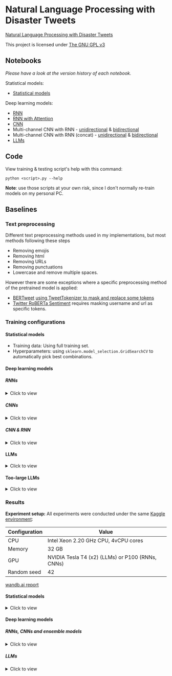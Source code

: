 # Natural Language Processing with Disaster Tweets
[Natural Language Processing with Disaster Tweets](https://www.kaggle.com/competitions/nlp-getting-started)

This project is licensed under [The GNU GPL v3](LICENSE)

## Notebooks

*Please have a look at the version history of each notebook.*

Statistical models:

- [Statistical models](https://www.kaggle.com/code/trhgquan/disaster-tweet-tfidf)

Deep learning models:

- [RNN](https://www.kaggle.com/code/trhgquan/disaster-tweet-using-rnn-from-tensorflow-tutorial)
- [RNN with Attention](https://www.kaggle.com/code/trhgquan/disaster-tweet-using-rnn-attention)
- [CNN](https://www.kaggle.com/code/trhgquan/disaster-tweet-using-cnn)
- Multi-channel CNN with RNN - [unidirectional](https://www.kaggle.com/trhgquan/disaster-tweet-using-cnn-and-rnn) & [bidirectional](https://www.kaggle.com/code/trhgquan/disaster-tweet-using-cnn-and-birnn)
- Multi-channel CNN with RNN (concat) - [unidirectional](https://www.kaggle.com/code/trhgquan/disaster-tweet-using-cnn-and-rnn-concating) & [bidirectional](https://www.kaggle.com/trhgquan/disaster-tweet-using-cnn-and-birnn-concating)
- [LLMs](https://www.kaggle.com/code/trhgquan/disaster-tweet-with-llms)

## Code

View training & testing script's help with this command:
```
python <script>.py --help
```

**Note**: use those scripts at your own risk, since I don't normally re-train models on my personal PC.

## Baselines

### Text preprocessing
Different text preprocessing methods used in my implementations, but most methods following these steps

- Removing emojis
- Removing html
- Removing URLs
- Removing punctuations
- Lowercase and remove multiple spaces.

However there are some exceptions where a specific preprocessing method of the pretrained model is applied:

- [BERTweet](https://huggingface.co/vinai/bertweet-large) [using TweetTokenizer to mask and replace some tokens](https://github.com/VinAIResearch/BERTweet#-normalize-raw-input-tweets)
- [Twitter RoBERTa Sentiment](https://huggingface.co/cardiffnlp/twitter-roberta-base-2021-124m) requires masking username and url as specific tokens.

### Training configurations

#### Statistical models

- Training data: Using full training set.
- Hyperparameters: using `sklearn.model_selection.GridSearchCV` to automatically pick best combinations.


#### Deep learning models

##### RNNs

<details>
<summary>Click to view</summary>

| Hyperparameter          | Value |
| ----------------------- | ----- |
| Train:test              | 8:2   |
| Batch size (train/test) | 64/32 |
| Learning rate           | 1e-4  |
| Embedding dim           | 64    |
| Epochs                  | 10    |
| Vocab size              | 10000 |

</details>

##### CNNs

<details>
<summary>Click to view</summary>

| Hyperparameter           | Value       |
| ------------------------ | ----------- |
| Train:test               | 8:2         |
| Batch size  (Train/test) | 64/32       |
| Filter size              | 100         |
| Window size              | `[3, 4, 5]` |
| L2 regularization        | 3           |
| Dropout rate             | 0.5         |
| Dense unit               | 64          |
| Learning rate            | 1e-4        |
| Epochs                   | 100         |
| Vocab size               | 10000       |
| Early stopping           | 20 epochs   |
| Classification threshold | 0.5         |

</details>

##### CNN & RNN

<details>
<summary>Click to view</summary>

CNN & RNN feed model:

| Hyperparameter           | Value       |
| ------------------------ | ----------- |
| Train:test               | 8:2         |
| Batch size  (Train/test) | 64/32       |
| Recurrent units          | 512         |
| Filter size              | 200         |
| Window size              | `[1, 2, 3]` |
| Dropout rate             | 0.5         |
| Dense unit               | 64          |
| Learning rate            | 1e-4        |
| Epochs                   | 100         |
| Vocab size               | 10000       |
| Early stopping           | 20 epochs   |
| Classification threshold | 0.5         |

CNN & BiRNN feed model:

| Hyperparameter           | Value       |
| ------------------------ | ----------- |
| Train:test               | 8:2         |
| Batch size  (Train/test) | 64/32       |
| Recurrent units          | 512         |
| Filter size              | 200         |
| Window size              | `[1, 2, 3]` |
| Dropout rate             | 0.5         |
| Dense unit               | 64          |
| Learning rate            | 1e-4        |
| Epochs                   | 100         |
| Vocab size               | 10000       |
| Early stopping           | 10 epochs   |
| Classification threshold | 0.5         |


CNN & RNN concat model:

| Hyperparameter           | Value       |
| ------------------------ | ----------- |
| Train:test               | 8:2         |
| Batch size  (Train/test) | 64/32       |
| Recurrent units          | 512         |
| Filter size              | 200         |
| Window size              | `[1, 2, 3]` |
| Dropout rate             | 0.5         |
| Dense unit               | 64          |
| Learning rate            | 1e-4        |
| Epochs                   | 100         |
| Vocab size               | 10000       |
| Early stopping           | 5 epochs    |
| Classification threshold | 0.5         |

CNN & BiRNN concat model:

| Hyperparameter           | Value       |
| ------------------------ | ----------- |
| Train:test               | 8:2         |
| Batch size  (Train/test) | 64/32       |
| Recurrent units          | 512         |
| Filter size              | 200         |
| Window size              | `[1, 2, 3]` |
| Dropout rate             | 0.5         |
| Dense unit               | 64          |
| Learning rate            | 1e-4        |
| Epochs                   | 100         |
| Vocab size               | 10000       |
| Early stopping           | 10 epochs   |
| Classification threshold | 0.5         |

</details>


#### LLMs

<details>
<summary>Click to view</summary>

| Hyperparameter       | Value    |
| -------------------- | -------- |
| Train:dev:test ratio | 6:2:2    |
| Batch size           | 64       |
| Learning rate        | 2e-5     |
| Weight decay         | 0.01     |
| Epochs               | 50       |
| Early stopping       | 5 epochs |

</details>

#### Too-large LLMs

<details>
<summary>Click to view</summary>

Some large LLMs cannot be trained with [hyperparameters in the LLMs section](#LLMs). In order to fit those models to Kaggle GPU's RAM, I reduced the batch size and learning rate to following values:

| Hyperparameter       | Value    |
| -------------------- | -------- |
| Train:dev:test ratio | 6:2:2    |
| Batch size           | 32       |
| Learning rate        | 1e-5     |
| Weight decay         | 0.01     |
| Epochs               | 50       |
| Early stopping       | 5 epochs |

All remaining hyperparametes stay the same as [LLMs](#LLMs).

</details>

### Results

**Experiment setup:** All experiments were conducted under the same [Kaggle environment](https://www.kaggle.com/code/bconsolvo/hardware-available-on-kaggle):

| Configuration | Value                                            |
| ------------- | ------------------------------------------------ |
| CPU           | Intel Xeon 2.20 GHz CPU, 4vCPU cores             |
| Memory        | 32 GB                                            |
| GPU           | NVIDIA Tesla T4 (x2) (LLMs) or P100 (RNNs, CNNs) |
| Random seed   | 42                                               |

[wandb.ai report](https://api.wandb.ai/links/khongsomeo/5rxjwfn6)

#### Statistical models

<details>
<summary>Click to view</summary>

<table>
<thead>
    <tr>
        <th colspan="2">Model</th>
        <th>Vectorizer</th>
        <th>Training configurations</th>
        <th>Public F1</th>
    </tr>
</thead>
<tbody>
    <tr>
        <td>KMean</td>
        <td></td>
        <td>TFIDF</td>
        <td><a href="#statistical-models">[1]</a></td>
        <td>0.50658</td>         	
    </tr>
    <tr>
        <td rowspan="2">Linear Models</td>
        <td>Logistic Regression</td>
        <td>TFIDF</td>
        <td><a href="#statistical-models">[1]</a></td>
        <td>0.80171</td>
    </tr>
    <tr>
        <td>Stochastic Gradient Descent</td>
        <td>TFIDF</td>
        <td><a href="#statistical-models">[1]</a></td>
        <td>0.80386</td>
    </tr>
    <tr>
        <td>Support Vector Machine</td>
        <td></td>
        <td>TFIDF</td>
        <td><a href="#statistical-models">[1]</a></td>
        <td>0.80140</td>
    </tr>
    <tr>
        <td>Random Forest</td>
        <td></td>
        <td>TFIDF</td>
        <td><a href="#statistical-models">[1]</a></td>
        <td>0.78792</td>
    </tr>
    <tr>
        <td>AdaBoost</td>
        <td>Decision Tree</td>
        <td>TFIDF</td>
        <td><a href="#statistical-models">[1]</a></td>
        <td>0.72847</td>
    </tr>
    <tr>
        <td>Bagging</td>
        <td>Decision Tree</td>
        <td>TFIDF</td>
        <td><a href="#statistical-models">[1]</a></td>
        <td>0.74348</td>
    </tr>  
    <tr>
        <td>Decision Tree</td>
        <td></td>
        <td>TFIDF</td>
        <td><a href="#statistical-models">[1]</a></td>
        <td>0.71069</td>
    </tr>
    <tr>
        <td rowspan="2">Gradient Boosting</td>
        <td></td>
        <td>TFIDF</td>
        <td><a href="#statistical-models">[1]</a></td>
        <td>0.73889</td>
    </tr>
    <tr>
        <td>XGBoost</td>
        <td>TFIDF</td>
        <td><a href="#statistical-models">[1]</a></td>
        <td>0.74992</td>
    </tr>
    <tr>
        <td rowspan="2">Naive Bayes</td>
        <td>Multinomial Naive Bayes</td>
        <td>TFIDF</td>
        <td><a href="#statistical-models">[1]</a></td>
        <td>0.80447</td>
    </tr>
    <tr>
        <td>Complement Naive Bayes</td>
        <td>TFIDF</td>
        <td><a href="#statistical-models">[1]</a></td>
        <td>0.79589</td>
    </tr>
    <tr>
        <td>Multilayer Perceptrons</td>
        <td></td>
        <td>TFIDF</td>
        <td><a href="#statistical-models">[1]</a></td>
        <td>0.75911</td>
    </tr>
</tbody>
</table>

</details>

#### Deep learning models

##### RNNs, CNNs and ensemble models

<details>
<summary>Click to view</summary>

<table>
<thead>
    <tr>
        <th colspan="2">Model (with paper link)</th>
        <th>Pretrain parameters</th>
        <th>Training configurations</th>
        <th>Public F1</th>
        <th>Notes</th>
    </tr>
</thead>
<tbody>
    <tr>
        <td rowspan="4"><a href="https://www.tensorflow.org/text/tutorials/text_classification_rnn">RNN</a></td>
        <td>1-layer Bidirectional LSTM</td>
        <td>714,369</td>
        <td><a href="#deep-learning-models">[3]</a></td>
        <td>0.77352</td>
        <td></td>
    </tr>
    <tr>
        <td>2-layers stacked Bidirectional LSTM</td>
        <td>751,489</td>
        <td><a href="#deep-learning-models">[3]</a></td>
        <td>0.78026</td>
        <td></td>
    </tr>
    <tr>
        <td>1-layer Bidirectional GRU</td>
        <td>698,241</td>
        <td><a href="#deep-learning-models">[3]</a></td>
        <td>0.77536</td>
        <td></td>
    </tr>
    <tr>
        <td>2-layers stacked Bidirectional GRU</td>
        <td>725,249</td>
        <td><a href="#deep-learning-models">[3]</a></td>
        <td>0.77566</td>
        <td></td>	
    </tr>
    <tr>
        <td rowspan="6"><a href="https://arxiv.org/abs/1508.04025">RNN + Attention</a></td>
        <td>1-layer Bidirectional LSTM + Dot Attention</td>
        <td>714,369</td>
        <td><a href="#deep-learning-models">[3]</a></td>
        <td>0.76892</td>
        <td></td>
    </tr>
    <tr>
        <td>1-layer Bidirectional GRU + Dot Attention</td>
        <td>698,241</td>
        <td><a href="#deep-learning-models">[3]</a></td>
        <td>0.78516</td>
        <td></td>
    </tr>
    <tr>
        <td>1-layer Bidirectional LSTM + General Attention</td>
        <td>730,881</td>
        <td><a href="#deep-learning-models">[3]</a></td>
        <td>0.77995</td>
        <td></td>
    </tr>
    <tr>
        <td>1-layer Bidirectional GRU + General Attention</td>
        <td>714,753</td>
        <td><a href="#deep-learning-models">[3]</a></td>
        <td>0.77719</td>
        <td></td>
    </tr>
    <tr>
        <td>1-layer Bidirectional LSTM + Concatenate Attention</td>
        <td>730,946</td>
        <td><a href="#deep-learning-models">[3]</a></td>
        <td>0.78148</td>
        <td></td>
    </tr>                            	
    <tr>
        <td>1-layer Bidirectional GRU + Concatenate Attention</td>
        <td>714,818</td>
        <td><a href="#deep-learning-models">[3]</a></td>
        <td>0.77873</td>
        <td></td>
    </tr>
    <tr>
        <td rowspan="11"><a href="https://arxiv.org/abs/1408.5882">Deep CNN (random + pretrained embedding)</a></td>
        <td>CNN non-static (random embedding)</td>
        <td>299,629</td>
        <td><a href="#deep-learning-models">[3]</a></td>
        <td>0.71345</td>
        <td>Embedding dimension = 25 (equals to GloVe vector size)</td>
    </tr>
    <tr>
        <td>CNN static (glove-twitter-25)</td>
        <td>299,629</td>
        <td><a href="#deep-learning-models">[3]</a></td>
        <td>0.77689</td>
        <td></td>
    </tr>
    <tr>
        <td>CNN static (glove-twitter-50)</td>
        <td>579,629</td>
        <td><a href="#deep-learning-models">[3]</a></td>
        <td>0.78700</td>
        <td></td>
    </tr>
    <tr>
        <td>CNN static (glove-twitter-100)</td>
        <td>1,139,629</td>
        <td><a href="#deep-learning-models">[3]</a></td>
        <td>0.79374</td>
        <td></td>
    </tr>
    <tr>
        <td>CNN static (glove-twitter-200)</td>
        <td>2,259,629</td>
        <td><a href="#deep-learning-models">[3]</a></td>
        <td>0.79711</td>
        <td></td>
    </tr>
    <tr>
        <td>CNN static (fasttext-wiki-news-subwords-300)</td>
        <td>3,379,629</td>
        <td><a href="#deep-learning-models">[3]</a></td>
        <td>0.57033</td>
        <td></td>
    </tr>
    <tr>
        <td>CNN non-static (glove-twitter-25)</td>
        <td>299,629</td>
        <td><a href="#deep-learning-models">[3]</a></td>
        <td>0.80478</td>
        <td></td>
    </tr>
    <tr>
        <td>CNN non-static (glove-twitter-50)</td>
        <td>579,629</td>
        <td><a href="#deep-learning-models">[3]</a></td>
        <td>0.79619</td>
        <td></td>
    </tr>
    <tr>
        <td>CNN non-static (glove-twitter-100)</td>
        <td>1,139,629</td>
        <td><a href="#deep-learning-models">[3]</a></td>
        <td>0.79987</td>
        <td></td>
    </tr>
    <tr>
        <td>CNN non-static (glove-twitter-200)</td>
        <td>2,259,629</td>
        <td><a href="#deep-learning-models">[3]</a></td>
        <td>0.80140</td>
        <td></td>
    </tr>
    <tr>
        <td>CNN non-static (fasttext-wiki-news-subwords-300)</td>
        <td>3,379,629</td>
        <td><a href="#deep-learning-models">[3]</a></td>
        <td>0.73980</td>
        <td></td>
    </tr>
    <tr>
        <td rowspan="24"><a href="https://aclanthology.org/S17-2134/">Multi-channel CNN and RNN</a></td>
        <td>Random embedding (static) + Unidirectional LSTM</td>
        <td>3,326,169</td>
        <td><a href="#deep-learning-models">[3]</a></td>
        <td>0.67391</td>
        <td></td>
    </tr>
    <tr>
        <td>Random embedding (static) + Bidirectional LSTM</td>
        <td>4,411,609</td>
        <td><a href="#deep-learning-models">[3]</a></td>
        <td>0.68709</td>
        <td></td>
    </tr>
    <tr>
        <td>Random embedding (static) + Unidirectional GRU</td>
        <td>(todo)</td>
        <td><a href="#deep-learning-models">[3]</a></td>
        <td>(todo)</td>
        <td></td>
    </tr>
    <tr>
        <td>Random embedding (static) + Bidirectional GRU</td>
        <td>(todo)</td>
        <td><a href="#deep-learning-models">[3]</a></td>
        <td>(todo)</td>
        <td></td>
    </tr>	
    <tr>
        <td>GloVe (glove-twitter-25, static) + Unidirectional LSTM</td>
        <td>1,366,169</td>
        <td><a href="#deep-learning-models">[3]</a></td>
        <td>0.68372</td>
        <td></td>
    </tr>
    <tr>
        <td>GloVe (glove-twitter-25, static) + Bidirectional LSTM</td>
        <td>2,451,609</td>
        <td><a href="#deep-learning-models">[3]</a></td>
        <td>0.78976</td>
        <td></td>
    </tr>
    <tr>
        <td>GloVe (glove-twitter-50, static) + Unidirectional LSTM</td>
        <td>1,646,169</td>
        <td><a href="#deep-learning-models">[3]</a></td>
        <td>0.77781</td>
        <td></td>
    </tr>
    <tr>
        <td>GloVe (glove-twitter-50, static) + Bidirectional LSTM</td>
        <td>2,731,609</td>
        <td><a href="#deep-learning-models">[3]</a></td>
        <td>0.78148</td>
        <td></td>
    </tr>
    <tr>
        <td>GloVe (glove-twitter-100, static) + Unidirectional LSTM</td>
        <td>2,206,169</td>
        <td><a href="#deep-learning-models">[3]</a></td>
        <td>0.73460</td>
        <td></td>
    </tr>
    <tr>
        <td>GloVe (glove-twitter-100, static) + Bidirectional LSTM</td>
        <td>3,291,609</td>
        <td><a href="#deep-learning-models">[3]</a></td>
        <td>0.78700</td>
        <td></td>
    </tr>
    <tr>
        <td>GloVe (glove-twitter-200, static) + Unidirectional LSTM</td>
        <td>3,326,169</td>
        <td><a href="#deep-learning-models">[3]</a></td>
        <td>0.71835</td>
        <td></td>
    </tr>
    <tr>
        <td>GloVe (glove-twitter-200, static) + Bidirectional LSTM</td>
        <td>4,411,609</td>
        <td><a href="#deep-learning-models">[3]</a></td>
        <td>0.76310</td>
        <td></td>
    </tr>
    <tr>
        <td>Random embedding (nonstatic) + Unidirectional LSTM</td>
        <td>3,326,169</td>
        <td><a href="#deep-learning-models">[3]</a></td>
        <td>0.71284</td>
        <td></td>
    </tr>
    <tr>
        <td>Random embedding (nonstatic) + Bidirectional LSTM</td>
        <td>4,411,609</td>
        <td><a href="#deep-learning-models">[3]</a></td>
        <td>0.75390</td>
        <td></td>
    </tr>
    <tr>
        <td>Random embedding (nonstatic) + Unidirectional GRU</td>
        <td>(todo)</td>
        <td><a href="#deep-learning-models">[3]</a></td>
        <td>(todo)</td>
        <td></td>
    </tr>
    <tr>
        <td>Random embedding (nonstatic) + Bidirectional GRU</td>
        <td>(todo)</td>
        <td><a href="#deep-learning-models">[3]</a></td>
        <td>(todo)</td>
        <td></td>
    </tr>
    <tr>
        <td>GloVe (glove-twitter-25, nonstatic) + Unidirectional LSTM</td>
        <td>1,366,169</td>
        <td><a href="#deep-learning-models">[3]</a></td>
        <td>0.75942</td>
        <td></td>
    </tr>
    <tr>
        <td>Glove (glove-twitter-25, nonstatic) + Bidirectional LSTM</td>
        <td>2,451,609</td>
        <td><a href="#deep-learning-models">[3]</a></td>
        <td>0.79436</td>
        <td></td>
    </tr>
    <tr>
        <td>GloVe (glove-twitter-50, nonstatic) + Unidirectional LSTM</td>
        <td>1,646,169</td>
        <td><a href="#deep-learning-models">[3]</a></td>
        <td>0.78240</td>
        <td></td>
    </tr>
    <tr>
        <td>GloVe (glove-twitter-50, nonstatic) + Bidirectional LSTM</td>
        <td>2,731,609</td>
        <td><a href="#deep-learning-models">[3]</a></td>
        <td>0.79957</td>
        <td></td>
    </tr>
    <tr>
        <td>GloVe (glove-twitter-100, nonstatic) + Unidirectional LSTM</td>
        <td>2,206,169</td>
        <td><a href="#deep-learning-models">[3]</a></td>
        <td>0.78700</td>
        <td></td>
    </tr>
    <tr>
        <td>GloVe (glove-twitter-100, nonstatic) + Bidirectional LSTM</td>
        <td>3,291,609</td>
        <td><a href="#deep-learning-models">[3]</a></td>
        <td>0.76064</td>
        <td></td>
    </tr>
    <tr>
        <td>GloVe (glove-twitter-200, nonstatic) + Unidirectional LSTM</td>
        <td>3,326,169</td>
        <td><a href="#deep-learning-models">[3]</a></td>
        <td>0.78179</td>
        <td></td>
    </tr>
    <tr>
        <td>GloVe (glove-twitter-200, nonstatic) + Bidirectional LSTM</td>
        <td>4,411,609</td>
        <td><a href="#deep-learning-models">[3]</a></td>
        <td>0.77474</td>
        <td></td>
    </tr>
    <tr>
        <td rowspan="30"><a href="https://ieeexplore.ieee.org/document/8119429">Multi-channel CNN and RNN (concat)</a></td>
        <td>Random embedding (static) + Unidirectional LSTM</td>
        <td>3,772,121</td>
        <td><a href="#deep-learning-models">[3]</a></td>
        <td>0.78394</td>
        <td>Embedding dimension = 200</td>
    </tr>
    <tr>
        <td>Random embedding (static) + Bidirectional LSTM</td>
        <td>5,265,113</td>
        <td><a href="#deep-learning-models">[3]</a></td>
        <td>0.78700</td>
        <td></td>
    </tr>
    <tr>
        <td>Random embedding (static) + Unidirectional GRU</td>
        <td>(todo)</td>
        <td><a href="#deep-learning-models">[3]</a></td>
        <td>(todo)</td>
        <td></td>
    </tr>
    <tr>
        <td>Random embedding (static) + Bidirectional GRU</td>
        <td>4,538,073</td>
        <td><a href="#deep-learning-models">[3]</a></td>
        <td>0.77627</td>
        <td></td>
    </tr>
    <tr>
        <td>GloVe (glove-twitter-25, static) + Unidirectional LSTM</td>
        <td>1,453,721</td>
        <td><a href="#deep-learning-models">[3]</a></td>
        <td>0.80110</td>
        <td></td>
    </tr>
    <tr>
        <td>GloVe (glove-twitter-25, static) + Bidirectional LSTM</td>
        <td>2,588,313</td>
        <td><a href="#deep-learning-models">[3]</a></td>
        <td>0.79436</td>
        <td></td>
    </tr>
        <tr>
        <td>GloVe (glove-twitter-25, static) + Unidirectional GRU</td>
        <td>(todo)</td>
        <td><a href="#deep-learning-models">[3]</a></td>
        <td>(todo)</td>
        <td></td>
    </tr>
    <tr>
        <td>GloVe (glove-twitter-25, static) + Bidirectional GRU</td>
        <td>2,040,473</td>
        <td><a href="#deep-learning-models">[3]</a></td>
        <td>0.79528</td>
        <td></td>
    </tr>
    <tr>
        <td>GloVe (glove-twitter-50, static) + Unidirectional LSTM</td>
        <td>1,784,921</td>
        <td><a href="#deep-learning-models">[3]</a></td>
        <td>0.81091</td>
        <td></td>
    </tr>
    <tr>
        <td>GloVe (glove-twitter-50, static) + Bidirectional LSTM</td>
        <td>2,970,713</td>
        <td><a href="#deep-learning-models">[3]</a></td>
        <td>0.81366</td>
        <td></td>
    </tr>
    <tr>
        <td>GloVe (glove-twitter-100, static) + Unidirectional LSTM</td>
        <td>2,447,321</td>
        <td><a href="#deep-learning-models">[3]</a></td>
        <td>0.80539</td>
        <td></td>
    </tr>
    <tr>
        <td>GloVe (glove-twitter-100, static) + Bidirectional LSTM</td>
        <td>3,735,513</td>
        <td><a href="#deep-learning-models">[3]</a></td>
        <td>0.81305</td>
        <td></td>
    </tr>
    <tr>
        <td>GloVe (glove-twitter-200, static) + Unidirectional LSTM</td>
        <td>3,772,121</td>
        <td><a href="#deep-learning-models">[3]</a></td>
        <td>0.80723</td>
        <td></td>
    </tr>
    <tr>
        <td>GloVe (glove-twitter-200, static) + Bidirectional LSTM</td>
        <td>5,265,113</td>
        <td><a href="#deep-learning-models">[3]</a></td>
        <td>0.81152</td>
        <td></td>
    </tr>
    <tr>
        <td>Random embedding (nonstatic) + Unidirectional LSTM</td>
        <td>3,772,121</td>
        <td><a href="#deep-learning-models">[3]</a></td>
        <td>0.74164</td>
        <td></td>
    </tr>
    <tr>
        <td>Random embedding (nonstatic) + Bidirectional LSTM</td>
        <td>5,265,113</td>
        <td><a href="#deep-learning-models">[3]</a></td>
        <td>0.77444</td>
        <td></td>
    </tr> 
    <tr>
        <td>Random embedding (nonstatic) + Unidirectional GRU</td>
        <td>(todo)</td>
        <td><a href="#deep-learning-models">[3]</a></td>
        <td>(todo)</td>
        <td></td>
    </tr>
    <tr>
        <td>Random embedding (nonstatic) + Bidirectional GRU</td>
        <td>4,538,073</td>
        <td><a href="#deep-learning-models">[3]</a></td>
        <td>0.80049</td>
        <td></td>
    </tr>
    <tr>
        <td>GloVe (glove-twitter-25, nonstatic) + Unidirectional LSTM</td>
        <td>1,453,721</td>
        <td><a href="#deep-learning-models">[3]</a></td>
        <td>0.80876</td>
        <td></td>
    </tr>
    <tr>
        <td>GloVe (glove-twitter-25, nonstatic) + Bidirectional LSTM</td>
        <td>2,588,313</td>
        <td><a href="#deep-learning-models">[3]</a></td>
        <td>0.79834</td>
        <td></td>
    </tr>
    <tr>
        <td>GloVe (glove-twitter-50, nonstatic) + Unidirectional LSTM</td>
        <td>1,784,921</td>
        <td><a href="#deep-learning-models">[3]</a></td>
        <td>0.80539</td>
        <td></td>
    </tr>
    <tr>
        <td>GloVe (glove-twitter-50, nonstatic) + Bidirectional LSTM</td>
        <td>2,970,713</td>
        <td><a href="#deep-learning-models">[3]</a></td>
        <td>0.81213</td>
        <td></td>
    </tr>
    <tr>
        <td>GloVe (glove-twitter-100, nonstatic) + Unidirectional LSTM</td>
        <td>2,447,321</td>
        <td><a href="#deep-learning-models">[3]</a></td>
        <td>0.81029</td>
        <td></td>
    </tr>
    <tr>
        <td>GloVe (glove-twitter-100, nonstatic) + Bidirectional LSTM</td>
        <td>3,735,513</td>
        <td><a href="#deep-learning-models">[3]</a></td>
        <td>0.80968</td>
        <td></td>
    </tr>
    <tr>
        <td>GloVe (glove-twitter-200, nonstatic) + Unidirectional LSTM</td>
        <td>3,772,121</td>
        <td><a href="#deep-learning-models">[3]</a></td>
        <td>0.80508</td>
        <td></td>
    </tr>
    <tr>
        <td>GloVe (glove-twitter-200, nonstatic) + Bidirectional LSTM</td>
        <td>5,265,113</td>
        <td><a href="#deep-learning-models">[3]</a></td>
        <td>0.81182</td>
        <td></td>
    </tr>
</tbody>
</table>

</details>

##### LLMs

<details>
<summary>Click to view</summary>

<table>
<thead>
    <tr>
        <th colspan="2">Model (with paper link)</th>
        <th>Pretrain parameters</th>
        <th>Training configurations</th>
        <th>Public F1</th>
        <th>Notes</th>
    </tr>
</thead>
<tbody>
    <tr>
        <td rowspan="8"><a href="https://arxiv.org/abs/1909.11942">ALBERT</a></td>
        <td><a href="https://huggingface.co/albert-base-v1">base-v1</a></td>
        <td>11M (huggingface)</td>
        <td><a href="#LLMS">[2]</a></td>
        <td>0.80907</td>
        <td rowspan="8">View list of parameters by huggingface <a href="https://huggingface.co/transformers/v4.9.2/pretrained_models.html">here</a></td>
    </tr>
    <tr>
        <td><a href="https://huggingface.co/albert-large-v1">large-v1</a></td>
        <td>17M (huggingface)</td>
        <td><a href="#LLMS">[2]</a></td>
        <td>0.80416</td>
    </tr>
    <tr>
        <td><a href="https://huggingface.co/albert-xlarge-v1">xlarge-v1</a></td>
        <td>58M (huggingface)</td>
        <td><a href="#too-large-llms">[4]</a></td>
        <td>0.81182</td>
    </tr>
    <tr>
        <td><a href="https://huggingface.co/albert-xxlarge-v1">xxlarge-v1</a></td>
        <td>223M (huggingface)</td>
        <td><a href="#too-large-llms">[4]</a></td>
        <td>0.78853</td>
    </tr>
    <tr>
        <td><a href="https://huggingface.co/albert-base-v2">base-v2</a></td>
        <td>11M (huggingface)</td>
        <td><a href="#LLMS">[2]</a></td>
        <td>0.79528</td>
    </tr>
    <tr>
        <td><a href="https://huggingface.co/albert-large-v2">large-v2</a></td>
        <td>17M (huggingface)</td>
        <td><a href="#LLMS">[2]</a></td>
        <td>0.81520</td>
    </tr>
    <tr>
        <td><a href="https://huggingface.co/albert-xlarge-v2">xlarge-v2</a></td>
        <td>58M (huggingface)</td>
        <td><a href="#too-large-llms">[4]</a></td>
        <td>0.81703</td>
    </tr>
    <tr>
        <td><a href="https://huggingface.co/albert-xxlarge-v2">xxlarge-v2</a></td>
        <td>223M (huggingface)</td>
        <td><a href="#too-large-llms">[4]</a></td>
        <td>0.80570</td>
    </tr>
    <tr>
        <td rowspan="4"><a href="https://arxiv.org/abs/1910.13461">BART</a></td>
        <td><a href="https://huggingface.co/facebook/bart-base">base</a></td>
        <td>140M (facebook-research)</td>
        <td><a href="#LLMS">[2]</a></td>
        <td>0.82684</td>
        <td rowspan="4">View list of parameters by facebook-research <a href="https://github.com/facebookresearch/fairseq/blob/main/examples/bart/README.md">here</a></td>
    </tr>
    <tr>
        <td><a href="https://huggingface.co/facebook/bart-large">large</a></td>
        <td>400M (facebook-research)</td>
        <td><a href="#LLMS">[2]</a></td>
        <td>0.83726</td>
      </tr>
    <tr>
        <td><a href="https://huggingface.co/facebook/bart-large-mnli">large-mnli</a></td>
        <td>400M (facebook-research)</td>
        <td><a href="#LLMS">[2]</a></td>
        <td>0.83450</td>
    </tr>
    <tr>
        <td><a href="https://huggingface.co/facebook/bart-large-cnn">large-cnn</a></td>
        <td>400M (facebook-research)</td>
        <td><a href="#LLMS">[2]</a></td>
        <td>0.82347</td>
    </tr>
    <tr>
        <td rowspan="8"><a href="https://arxiv.org/abs/1810.04805">BERT</a></td>
        <td><a href="https://huggingface.co/bert-base-uncased">base uncased</a></td>
        <td>110M (huggingface)</td>
        <td><a href="#LLMS">[2]</a></td>
        <td>0.82899</td>
        <td rowspan="8">View list of parameters by huggingface <a href="https://huggingface.co/transformers/v4.9.2/pretrained_models.html">here</a></td>
    </tr>
    <tr>
        <td><a href="https://huggingface.co/bert-base-cased">base cased</a></td>
        <td>110M (huggingface)</td>
        <td><a href="#LLMS">[2]</a></td>
        <td>0.81060</td>
    </tr>
    <tr>
        <td><a href="https://huggingface.co/bert-large-uncased">large uncased</a></td>
        <td>340M (huggingface)</td>
        <td><a href="#LLMS">[2]</a></td>
        <td>0.83052</td>
    </tr>
    <tr>
        <td><a href="https://huggingface.co/bert-large-cased">large cased</a></td>
        <td>340M (huggingface)</td>
        <td><a href="#LLMS">[2]</a></td>
        <td>0.82194</td>
    </tr>
    <tr>
        <td><a href="https://huggingface.co/bert-large-uncased-whole-word-masking">large uncased whole word masking</a></td>
        <td>335M (huggingface)</td>
        <td><a href="#LLMS">[2]</a></td>
        <td>0.82255</td>
    </tr>
    <tr>
        <td><a href="https://huggingface.co/bert-large-cased-whole-word-masking">large cased whole word masking</a></td>
        <td>336M (huggingface)</td>
        <td><a href="#LLMS">[2]</a></td>
        <td>0.81244</td>
    </tr>
    <tr>
        <td><a href="https://huggingface.co/bert-base-multilingual-uncased">multilingual uncased</a></td>
        <td>168M (huggingface)</td>
        <td><a href="#LLMS">[2]</a></td>
        <td>0.81887</td>
    </tr>
    <tr>
        <td><a href="https://huggingface.co/bert-base-multilingual-cased">multilingual cased</a></td>
        <td>179M (huggingface)</td>
        <td><a href="#LLMS">[2]</a></td>
        <td>0.81918</td>
    </tr>
    <tr>
        <td rowspan="4"><a href="https://arxiv.org/abs/2005.10200">BERTweet</a></td>
        <td><a href="https://huggingface.co/vinai/bertweet-base">base</a></td>
        <td>135M (vinai)</td>
        <td><a href="#LLMS">[2]</a></td>
        <td>0.83726</td>
        <td rowspan="4">View list of parameters by vinai <a href="https://github.com/VinAIResearch/BERTweet?tab=readme-ov-file#-pre-trained-models">here</a></td>
    </tr>
    <tr>
        <td><a href="https://huggingface.co/vinai/bertweet-covid19-base-uncased">covid19-base-uncased</a></td>
        <td>135M (vinai)</td>
        <td><a href="#LLMS">[2]</a></td>
        <td>0.84002</td>
    </tr>
    <tr>
        <td><a href="https://huggingface.co/vinai/bertweet-covid19-base-cased">covid19-base-cased</a></td>
        <td>135M (vinai)</td>
        <td><a href="#LLMS">[2]</a></td>
        <td>0.82960</td>
    </tr>
    <tr>
        <td><a href="https://huggingface.co/vinai/bertweet-large">large</a></td>
        <td>335M (vinai)</td>
        <td><a href="#LLMS">[2]</a></td>
        <td>0.82899</td>
    </tr>
    <tr>
        <td><a href="https://arxiv.org/abs/2010.10499">BORT</a></td>
        <td><a href="https://huggingface.co/amazon/bort">base</a></td>
        <td>56.1M (amazon)</td>
        <td><a href="#LLMS">[2]</a></td>
        <td>0.74563</td>
        <td>Parameters from the original paper</td>
    </tr>
    <tr>
        <td rowspan="4"><a href="https://arxiv.org/abs/2006.03654">DeBERTa</a></td>
        <td><a href="https://huggingface.co/microsoft/deberta-base">base</a></td>
        <td>100M (microsoft)</td>
        <td><a href="#LLMS">[2]</a></td>
        <td>0.81642</td>
        <td rowspan="4">View list of parameters by microsoft <a href="https://github.com/microsoft/DeBERTa?tab=readme-ov-file#pre-trained-models">here</a></td>
    </tr>
    <tr>
        <td><a href="https://huggingface.co/microsoft/deberta-base-mnli">base-mnli</a></td>
        <td>86M (microsoft)</td>
        <td><a href="#llms">[2]</a></td>
        <td>0.80661</td>
    </tr>
    <tr>
        <td><a href="https://huggingface.co/microsoft/deberta-large">large</a></td>
        <td>350M (microsoft)</td>
        <td><a href="#too-large-llms">[4]</a></td>
        <td><b>0.84308</b></td>
    </tr>
    <tr>
        <td><a href="https://huggingface.co/microsoft/deberta-large-mnli">large-mnli</a></td>
        <td>350M (microsoft)</td>
        <td><a href="#too-large-llms">[4]</a></td>
        <td>0.83757</td>
    </tr>
    <tr>
        <td rowspan="5"><a href="https://arxiv.org/abs/2111.09543">DeBERTa v3</a></td>
        <td><a href="https://huggingface.co/microsoft/deberta-v3-xsmall">xsmall</a></td>
        <td>22M (microsoft)</td>
        <td><a href="#LLMS">[2]</a></td>
        <td>0.80815</td>
        <td rowspan="5">View list of parameters by microsoft <a href="https://github.com/microsoft/DeBERTa?tab=readme-ov-file#pre-trained-models">here</a></td>
    </tr>
    <tr>
        <td><a href="https://huggingface.co/microsoft/deberta-v3-small">small</a></td>
        <td>44M (microsoft)</td>
        <td><a href="#LLMS">[2]</a></td>
        <td>0.82408</td>
    </tr>
    <tr>
        <td><a href="https://huggingface.co/microsoft/deberta-v3-base">base</a></td>
        <td>86M (microsoft)</td>
        <td><a href="#LLMS">[2]</a></td>
        <td>0.83205</td>
    </tr>
    <tr>
        <td><a href="https://huggingface.co/microsoft/deberta-v3-large">large</a></td>
        <td>304M (microsoft)</td>
        <td><a href="#too-large-llms">[4]</a></td>
        <td>0.82745</td>
    </tr>
    <tr>
        <td><a href="https://huggingface.co/microsoft/mdeberta-v3-base">mdeberta-v3-base</a></td>
        <td>86M (microsoft)</td>
        <td><a href="#LLMS">[2]</a></td>
        <td>0.82929</td>
    </tr>
    <tr>
        <td rowspan="3"><a href="https://arxiv.org/abs/1910.01108">DistilBERT</a></td>
        <td><a href="https://huggingface.co/distilbert-base-uncased">base uncased</a></td>
        <td>66M (huggingface)</td>
        <td><a href="#LLMS">[2]</a></td>
        <td>0.82439</td>
        <td rowspan="3">View list of parameters by huggingface <a href="https://huggingface.co/transformers/v4.9.2/pretrained_models.html">here</a></td>
    </tr>
    <tr>
        <td><a href="https://huggingface.co/distilbert-base-cased">base cased</a></td>
        <td>65M (huggingface)</td>
        <td><a href="#LLMS">[2]</a></td>
        <td>0.82163</td>
    </tr>
    <tr>
        <td><a href="https://huggingface.co/distilbert-base-multilingual-cased">multilingual cased</a></td>
        <td>134M (huggingface)</td>
        <td><a href="#LLMS">[2]</a></td>
        <td>0.80049</td>
    </tr>
    <tr>
        <td rowspan="3"><a href="https://arxiv.org/abs/2003.10555">ELECTRA (discriminator)</a></td>
        <td><a href="https://huggingface.co/google/electra-small-discriminator">small</a></td>
        <td>14M (google)</td>
        <td><a href="#LLMS">[2]</a></td>
        <td>0.81887</td>
        <td rowspan="3">View list of parameters by google <a href="https://github.com/google-research/electra">here</a></td>
    </tr>
    <tr>
        <td><a href="https://huggingface.co/google/electra-base-discriminator">base</a></td>
        <td>110M (google)</td>
        <td><a href="#LLMS">[2]</a></td>
        <td>0.82776</td>
    </tr>
    <tr>
        <td><a href="https://huggingface.co/google/electra-large-discriminator">large</a></td>
        <td>335M (google)</td>
        <td><a href="#LLMS">[2]</a></td>
        <td>0.83726</td>
    </tr>
    <tr>
        <td rowspan="4"><a href="https://arxiv.org/abs/1907.11692">RoBERTa</a></td>
        <td><a href="https://huggingface.co/roberta-base">base</a></td>
        <td>125M (huggingface)</td>
        <td><a href="#LLMS">[2]</a></td>
        <td>0.82868</td>
        <td rowspan="4">View list of parameters by huggingface <a href="https://huggingface.co/transformers/v4.9.2/pretrained_models.html">here</a></td>
    </tr>
    <tr>
        <td><a href="https://huggingface.co/roberta-large">large</a></td>
        <td>335M (huggingface)</td>
        <td><a href="#LLMS">[2]</a></td>
        <td>0.84033</td>
    </tr>
    <tr>
        <td><a href="https://huggingface.co/roberta-large">large</a></td>
        <td>355M (huggingface)</td>
        <td><a href="#LLMS">[2]</a></td>
        <td>0.84033</td>
    </tr>
    <tr>
        <td><a href="https://huggingface.co/distilroberta-base">distilroberta-large</a></td>
        <td>82M (huggingface)</td>
        <td><a href="#LLMS">[2]</a></td>
        <td>0.82960</td>
    </tr>
    <tr>
        <td rowspan="3"><a href="https://arxiv.org/abs/2006.11316">SqueezeBERT</a></td>
        <td><a href="https://huggingface.co/squeezebert/squeezebert-uncased">uncased</a></td>
        <td>51M (huggingface)</td>
        <td><a href="#LLMS">[2]</a></td>
        <td>0.80324</td>
        <td rowspan="3">View list of parameters by huggingface <a href="https://huggingface.co/transformers/v4.9.2/pretrained_models.html">here</a></td>
    </tr>
    <tr>
        <td><a href="https://huggingface.co/squeezebert/squeezebert-mnli">mnli</a></td>
        <td>51M (huggingface)</td>
        <td><a href="#LLMS">[2]</a></td>
        <td>0.79987</td>
    </tr>
    <tr>
        <td><a href="https://huggingface.co/squeezebert/squeezebert-mnli-headless">mnli-headless</a></td>
        <td>51M (huggingface)</td>
        <td><a href="#LLMS">[2]</a></td>
        <td>0.80416</td>
    </tr>
    <tr>
        <td rowspan="3"><a href="https://arxiv.org/abs/2010.12421">Twitter RoBERTa Sentiment</a></td>
        <td><a href="https://huggingface.co/cardiffnlp/twitter-roberta-base-sentiment">base</a></td>
        <td>N/A</td>
        <td><a href="#LLMS">[2]</a></td>
        <td>0.83389</td>
        <td rowspan="3"><a href="https://huggingface.co/cardiffnlp">CardiffNLP</a> has a huge list of Twitter pretrained models and these are just 3 of them. Try finetuning others (if you have time).</td>
    </tr>
    <tr>
        <td><a href="https://huggingface.co/cardiffnlp/twitter-roberta-base-sentiment-latest">base latest</a></td>
        <td>N/A</td>
        <td><a href="#LLMS">[2]</a></td>
        <td>0.82776</td>
    </tr>
    <tr>
        <td><a href="https://huggingface.co/cardiffnlp/twitter-roberta-base-2021-124m">base 2021</a></td>
        <td>124M (cardiffnlp)</td>
        <td><a href="#LLMS">[2]</a></td>
        <td>0.83083</td>
    </tr>
    <tr>
        <td rowspan="2"><a href="https://arxiv.org/abs/1911.02116">XLM-RoBERTa</a></td>
        <td><a href="https://huggingface.co/xlm-roberta-base">base</a></td>
        <td>270M (huggingface)</td>
        <td><a href="#LLMS">[2]</a></td>
        <td>0.82439</td>
        <td rowspan="2">View list of parameters by huggingface <a href="https://huggingface.co/transformers/v4.9.2/pretrained_models.html">here</a></td>
    </tr>
    <tr>
        <td><a href="https://huggingface.co/xlm-roberta-large">large</a></td>
        <td>550M (huggingface)</td>
        <td><a href="#LLMS">[2]</a></td>
        <td>0.82500</td>
    </tr>
    <tr>
        <td rowspan="2"><a href="https://arxiv.org/abs/1906.08237">XLNet</a></td>
        <td><a href="https://huggingface.co/xlnet-base-cased">base cased</a></td>
        <td>110M (huggingface)</td>
        <td><a href="#LLMS">[2]</a></td>
        <td>0.82592</td>
        <td rowspan="2">View list of parameters by huggingface <a href="https://huggingface.co/transformers/v4.9.2/pretrained_models.html">here</a></td>
    </tr>
    <tr>
        <td><a href="https://huggingface.co/xlnet-large-cased">large cased</a></td>
        <td>340M (huggingface)</td>
        <td><a href="#too-large-llms">[4]</a></td>
        <td>0.81612</td>
    </tr>
</tbody>
</table>

</details>